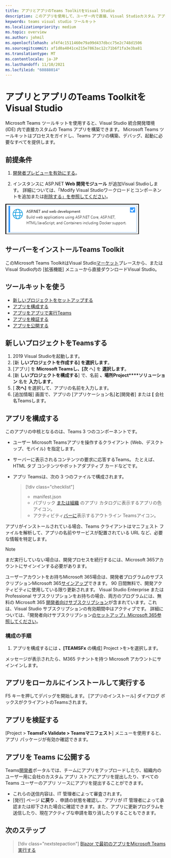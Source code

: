 ```yaml
---
title: アプリとアプリのTeams ToolkitをVisual Studio
description: このアプリを使用して、ユーザー内で直接、Visual Studioカスタム アプリをMicrosoft Teams Toolkit。 アプリの構成方法については、Visual Studioアプリを検証し、アプリと開発者ポータルVisual Studio発行します。
keywords: teams visual studio ツールキット
ms.localizationpriority: medium
ms.topic: overview
ms.author: johmil
ms.openlocfilehash: af4f4c1511460e79a99d437dbcc75e2c748d1506
ms.sourcegitcommit: af1d0a4041ce215e7863ac12c71b6f1fa3e3ba81
ms.translationtype: MT
ms.contentlocale: ja-JP
ms.lasthandoff: 11/10/2021
ms.locfileid: "60888014"
---
```

# <a name="build-apps-with-the-teams-toolkit-and-visual-studio"></a>アプリとアプリのTeams ToolkitをVisual Studio

Microsoft Teams ツールキットを使用すると、Visual Studio 統合開発環境 (IDE) 内で直接カスタムの Teams アプリを構築できます。 Microsoft Teams ツールキットはプロセスをガイドし、Teams アプリの構築、デバッグ、起動に必要なすべてを提供します。

## <a name="prerequisites"></a>前提条件

1. [開発者プレビューを有効にする](../resources/dev-preview/developer-preview-intro.md#enable-developer-preview)。

2. インスタンスに ASP.NET **<span></span> Web 開発モジュール** が追加Visual Studioします。 詳細については、「Modify Visual Studioワークロードとコンポーネントを追加または[削除する」を参照してください](/visualstudio/install/modify-visual-studio?view=vs-2019&preserve-view=true)。

![Visual studio asp.net モジュール](../assets/images/visual-studio-web-dev-module.png)

## <a name="install-the-teams-toolkit"></a>サーバーをインストールTeams Toolkit

このMicrosoft Teams ToolkitはVisual Studio[マーケット](https://marketplace.visualstudio.com/items?itemName=msft-vsteamstoolkit.vsteamstoolkit)プレースから、またはVisual Studio内の [拡張機能] メニューから直接ダウンロードVisual Studio。 

## <a name="use-the-toolkit"></a>ツールキットを使う

- [新しいプロジェクトをセットアップする](#set-up-a-new-teams-project)
- [アプリを構成する](#configure-your-app)
- [アプリをアプリで実行Teams](#install-and-run-your-app-locally)
- [アプリを検証する](#validate-your-app)
- [アプリを公開する](#publish-your-app-to-teams)

## <a name="set-up-a-new-teams-project"></a>新しいプロジェクトをTeamsする

1. 2019 Visual Studioを起動します。
2. [新 **しいプロジェクトを作成する] を選択します**。
3. [アプリ] を **Microsoft Teamsし、[次** へ] を **選択します**。
4. [新 **しいプロジェクトを構成する**] で、名前 **、場所Project****ソリューション** 名を **入力します**。
5. [ **次へ]** を選択して、アプリの名前を入力します。
6. [追加情報] 画面で、アプリの [アプリケーション名]**と**[開発者] または **[** 会社名Teamsします。

## <a name="configure-your-app"></a>アプリを構成する

このアプリの中核となるのは、Teams 3 つのコンポーネントです。

- ユーザー Microsoft Teamsアプリを操作するクライアント (Web、デスクトップ、モバイル) を指定します。
- サーバーに表示されるコンテンツの要求に応答するTeams。 たとえば、HTML タブ コンテンツやボットアダプティブ カードなどです。
- アプリ Teamsは、次の 3 つのファイルで構成されます。

    > [!div class="checklist"]
    >
    > - manifest.json
    > - パブリック [または組織](../resources/schema/manifest-schema.md#icons) のアプリ カタログに表示するアプリの色アイコン。
    > - アクティビティ[バーに](../resources/schema/manifest-schema.md#icons)表示するアウトライン Teamsアイコン。

アプリがインストールされている場合、Teams クライアントはマニフェスト ファイルを解析して、アプリの名前やサービスが配置されている URL など、必要な情報を特定します。

> [!NOTE]
>まだ実行していない場合は、開発プロセスを続行するには、Microsoft 365アカウントにサインインする必要があります。
>
> ユーザーアカウントをお持ちMicrosoft 365場合は、開発者プログラムのサブスクリプションMicrosoft 365[サインアップ](https://developer.microsoft.com/microsoft-365/dev-program)できます。 90 日間無料で、開発アクティビティに使用している限り更新されます。 Visual Studio Enterprise または Professional サブスクリプションをお持ちの場合、両方のプログラムには、無料の Microsoft 365 [開発者向けサブスクリプション](https://aka.ms/MyVisualStudioBenefits)が含まれています。これは、Visual Studio サブスクリプションの有効期間中はアクティブです。 詳細については、「開発者向けサブスクリプション[のセットアップ」Microsoft 365参照してください](/office/developer-program/office-365-developer-program-get-started)。

### <a name="configuration-steps"></a>構成の手順

1. アプリを構成するには **、[TEAMSFx** の構成] Project >を>を選択します。

メッセージが表示されたら、M365 テナントを持つ Microsoft アカウントにサインインします。

## <a name="install-and-run-your-app-locally"></a>アプリをローカルにインストールして実行する

F5 キーを押してデバッグを開始します。 [アプリのインストール] ダイアログ ボックスがクライアントのTeamsされます。

## <a name="validate-your-app"></a>アプリを検証する

[Project > **TeamsFx Validate > Teamsマニフェスト**] メニューを使用すると、アプリ パッケージが有効か確認できます。

## <a name="publish-your-app-to-teams"></a>アプリを Teams に公開する

Teams[開発者](https://dev.teams.microsoft.com/home)ポータルでは、チームにアプリをアップロードしたり、組織内のユーザー用に会社のカスタム アプリ ストアにアプリを提出したり、すべての Teams ユーザーのアプリ ソースにアプリを提出することができます。

- これらの送信内容は、IT 管理者によって審査されます。
- [発行] ページ **に戻り** 、申請の状態を確認し、アプリが IT 管理者によって承認または却下された場合に確認できます。また、アプリに更新プログラムを送信したり、現在アクティブな申請を取り消したりすることもできます。

## <a name="next-step"></a>次のステップ

> [!div class="nextstepaction"]
> [Blazor で最初のアプリをMicrosoft Teams実行する](../get-started/first-app-blazor.md)
